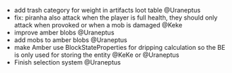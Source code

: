 - add trash category for weight in artifacts loot table @Uraneptus
- fix: piranha also attack when the player is full health, they should only attack when provoked or when a mob is damaged @Keke
- improve amber blobs @Uraneptus
- add mobs to amber blobs @Uraneptus
- make Amber use BlockStateProperties for dripping calculation so the BE is only used for storing the entity @KeKe or @Uraneptus
- Finish selection system @Uraneptus